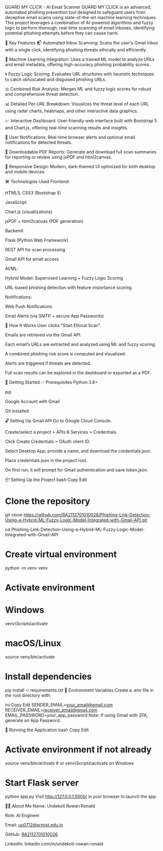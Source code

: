 GUARD MY CLICK - AI Email Scanner
GUARD MY CLICK is an advanced, automated phishing prevention tool designed to safeguard users from deceptive email scams using state-of-the-art machine learning techniques. This project leverages a combination of AI-powered algorithms and fuzzy logic to perform thorough, real-time scanning of email inboxes, identifying potential phishing attempts before they can cause harm.

🔑 Key Features
📬 Automated Inbox Scanning: Scans the user's Gmail inbox with a single click, identifying phishing threats ethically and efficiently.

🧠 Machine Learning Integration: Uses a trained ML model to analyze URLs and email metadata, offering high-accuracy phishing probability scores.

🌀 Fuzzy Logic Scoring: Evaluates URL structures with heuristic techniques to catch obfuscated and disguised phishing URLs.

⚖️ Combined Risk Analysis: Merges ML and fuzzy logic scores for robust and comprehensive threat detection.

📊 Detailed Per-URL Breakdown: Visualizes the threat level of each URL using radar charts, heatmaps, and other interactive data graphics.

📈 Interactive Dashboard: User-friendly web interface built with Bootstrap 5 and Chart.js, offering real-time scanning results and insights.

🚨 User Notifications: Real-time browser alerts and optional email notifications for detected threats.

🧾 Downloadable PDF Reports: Generate and download full scan summaries for reporting or review using jsPDF and html2canvas.

📱 Responsive Design: Modern, dark-themed UI optimized for both desktop and mobile devices.

🛠 Technologies Used
Frontend:

HTML5, CSS3 (Bootstrap 5)

JavaScript

Chart.js (visualizations)

jsPDF + html2canvas (PDF generation)

Backend:

Flask (Python Web Framework)

REST API for scan processing

Gmail API for email access

AI/ML:

Hybrid Model: Supervised Learning + Fuzzy Logic Scoring

URL-based phishing detection with feature importance scoring

Notifications:

Web Push Notifications

Email Alerts (via SMTP + secure App Passwords)

🧠 How It Works
User clicks "Start Ethical Scan".

Emails are retrieved via the Gmail API.

Each email’s URLs are extracted and analyzed using ML and fuzzy scoring.

A combined phishing risk score is computed and visualized.

Alerts are triggered if threats are detected.

Full scan results can be explored in the dashboard or exported as a PDF.

🚀 Getting Started
✅ Prerequisites
Python 3.8+

pip

Google Account with Gmail

Git installed

🔓 Setting Up Gmail API
Go to Google Cloud Console.

Create/select a project > APIs & Services > Credentials.

Click Create Credentials > OAuth client ID.

Select Desktop App, provide a name, and download the credentials.json.

Place credentials.json in the project root.

On first run, it will prompt for Gmail authentication and save token.json.

📦 Setting Up the Project
bash
Copy
Edit
# Clone the repository
git clone https://github.com/RA2112701010026/Phishing-Link-Detection-Using-a-Hybrid-ML-Fuzzy-Logic-Model-Integrated-with-Gmail-API.git

cd Phishing-Link-Detection-Using-a-Hybrid-ML-Fuzzy-Logic-Model-Integrated-with-Gmail-API

# Create virtual environment
python -m venv venv

# Activate environment
# Windows
venv\Scripts\activate
# macOS/Linux
source venv/bin/activate

# Install dependencies
pip install -r requirements.txt
🔐 Environment Variables
Create a .env file in the root directory with:

ini
Copy
Edit
SENDER_EMAIL=your_email@gmail.com
RECEIVER_EMAIL=receiver_email@gmail.com
EMAIL_PASSWORD=your_app_password
Note: If using Gmail with 2FA, generate an App Password.

🏃 Running the Application
bash
Copy
Edit
# Activate environment if not already
source venv/bin/activate  # or venv\Scripts\activate on Windows

# Start Flask server
python app.py
Visit http://127.0.0.1:5000/ in your browser to launch the app.

👨‍💻 About Me
Name: Undekoti Rowan Ronald

Role: AI Engineer

Email: uu0712@srmist.edu.in

GitHub: [RA2112701010026](https://github.com/RA2112701010026)

LinkedIn: linkedin.com/in/undekoti-rowan-ronald
